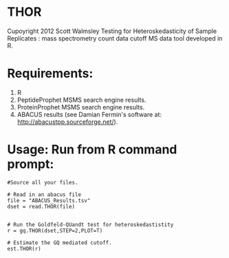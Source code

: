 # THOR
Cupoyright 2012 Scott Walmsley
Testing for Heteroskedasticity of Sample Replicates : mass spectrometry count data cutoff MS data tool developed in R.

# Requirements:
1. R
2. PeptideProphet MSMS search engine results.
3. ProteinProphet MSMS search engine results.
4. ABACUS results (see Damian Fermin's software at:  http://abacustpp.sourceforge.net/).

# Usage:  Run from R command prompt:
```{r}
#Source all your files.

# Read in an abacus file
file = "ABACUS_Results.tsv"
dset = read.THOR(file)


# Run the Goldfeld-QUandt test for heteroskedastistity
r = gq.THOR(dset,STEP=2,PLOT=T)

# Estimate the GQ mediated cutoff.
est.THOR(r)
```